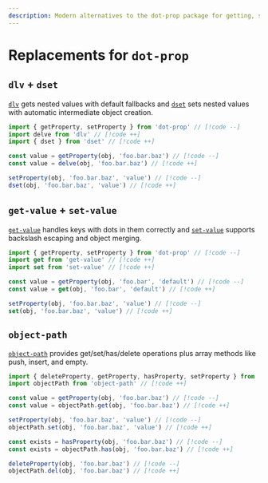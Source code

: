 ```yaml
---
description: Modern alternatives to the dot-prop package for getting, setting, and deleting nested object properties using dot notation
---
```


# Replacements for `dot-prop`

## `dlv` + `dset`

[`dlv`](https://github.com/developit/dlv) gets nested values with default fallbacks and [`dset`](https://github.com/lukeed/dset) sets nested values with automatic intermediate object creation.

```ts
import { getProperty, setProperty } from 'dot-prop' // [!code --]
import delve from 'dlv' // [!code ++]
import { dset } from 'dset' // [!code ++]

const value = getProperty(obj, 'foo.bar.baz') // [!code --]
const value = delve(obj, 'foo.bar.baz') // [!code ++]

setProperty(obj, 'foo.bar.baz', 'value') // [!code --]
dset(obj, 'foo.bar.baz', 'value') // [!code ++]
```

## `get-value` + `set-value`

[`get-value`](https://github.com/jonschlinkert/get-value) handles keys with dots in them correctly and [`set-value`](https://github.com/jonschlinkert/set-value) supports backslash escaping and object merging.

```ts
import { getProperty, setProperty } from 'dot-prop' // [!code --]
import get from 'get-value' // [!code ++]
import set from 'set-value' // [!code ++]

const value = getProperty(obj, 'foo.bar', 'default') // [!code --]
const value = get(obj, 'foo.bar', 'default') // [!code ++]

setProperty(obj, 'foo.bar.baz', 'value') // [!code --]
set(obj, 'foo.bar.baz', 'value') // [!code ++]
```

## `object-path`

[`object-path`](https://github.com/mariocasciaro/object-path) provides get/set/has/delete operations plus array methods like push, insert, and empty.

```ts
import { deleteProperty, getProperty, hasProperty, setProperty } from 'dot-prop' // [!code --]
import objectPath from 'object-path' // [!code ++]

const value = getProperty(obj, 'foo.bar.baz') // [!code --]
const value = objectPath.get(obj, 'foo.bar.baz') // [!code ++]

setProperty(obj, 'foo.bar.baz', 'value') // [!code --]
objectPath.set(obj, 'foo.bar.baz', 'value') // [!code ++]

const exists = hasProperty(obj, 'foo.bar.baz') // [!code --]
const exists = objectPath.has(obj, 'foo.bar.baz') // [!code ++]

deleteProperty(obj, 'foo.bar.baz') // [!code --]
objectPath.del(obj, 'foo.bar.baz') // [!code ++]
```
